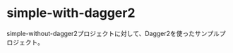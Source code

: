 simple-with-dagger2
=======================

simple-without-dagger2プロジェクトに対して、Dagger2を使ったサンプルプロジェクト。
